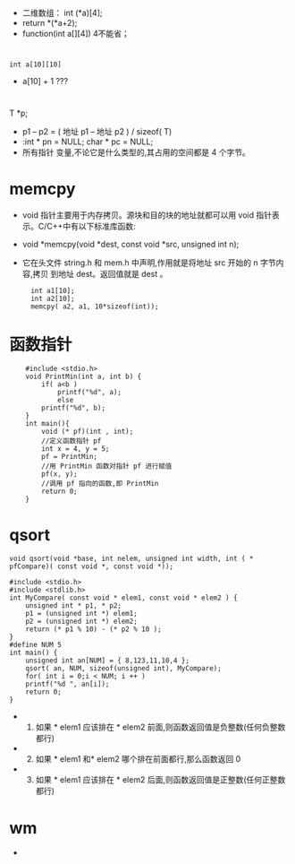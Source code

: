 #

- 二维数组： int (*a)[4];
- return *(*a+2);
- function(int a[][4]) 4不能省；

# 

    int a[10][10]
- a[10] + 1 ???

# 

T *p;

- p1 – p2 = ( 地址 p1 – 地址 p2 ) / sizeof( T)
- :int * pn = NULL; char * pc = NULL;
- 所有指针 变量,不论它是什么类型的,其占用的空间都是 4 个字节。



# memcpy

- void 指针主要用于内存拷贝。源块和目的块的地址就都可以用 void 指针表示。C/C++中有以下标准库函数:
- void *memcpy(void *dest, const void *src, unsigned int n);
- 它在头文件 string.h 和 mem.h 中声明,作用就是将地址 src 开始的 n 字节内容,拷贝 到地址 dest。返回值就是 dest 。

        int a1[10];
        int a2[10];
        memcpy( a2, a1, 10*sizeof(int));


# 函数指针

        #include <stdio.h>
        void PrintMin(int a, int b) {
            if( a<b )
                printf("%d", a);
                else
            printf("%d", b);
        }
        int main(){
            void (* pf)(int , int);
            //定义函数指针 pf
            int x = 4, y = 5;
            pf = PrintMin;
            //用 PrintMin 函数对指针 pf 进行赋值
            pf(x, y);
            //调用 pf 指向的函数,即 PrintMin
            return 0;
        }

# qsort

```
void qsort(void *base, int nelem, unsigned int width, int ( * pfCompare)( const void *, const void *));

#include <stdio.h>
#include <stdlib.h>
int MyCompare( const void * elem1, const void * elem2 ) {
    unsigned int * p1, * p2;
    p1 = (unsigned int *) elem1;
    p2 = (unsigned int *) elem2;
    return (* p1 % 10) - (* p2 % 10 );
}
#define NUM 5
int main() {
    unsigned int an[NUM] = { 8,123,11,10,4 };
    qsort( an, NUM, sizeof(unsigned int), MyCompare);
    for( int i = 0;i < NUM; i ++ )
    printf("%d ", an[i]);
    return 0;
}
```
- 1) 如果 * elem1 应该排在 * elem2 前面,则函数返回值是负整数(任何负整数都行)
- 2) 如果 * elem1 和* elem2 哪个排在前面都行,那么函数返回 0
- 3) 如果 * elem1 应该排在 * elem2 后面,则函数返回值是正整数(任何正整数都行)

# wm

- 
